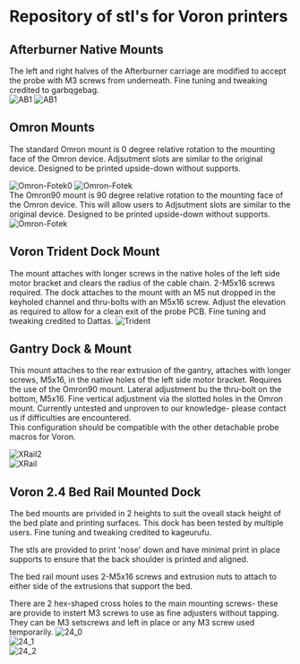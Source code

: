 # Repository of stl's for Voron printers

## Afterburner Native Mounts
The left and right halves of the Afterburner carriage are modified to accept the probe with M3 screws from underneath. Fine tuning and tweaking credited to garbqgebag.  
![AB1](/images/afterburner-1.8.png)
![AB1](/images/Voron_Afterburner-Native.png)

## Omron Mounts
The standard Omron mount is 0 degree relative rotation to the mounting face of the Omron device. Adjsutment slots are similar to the original device.  Designed to be printed upside-down without supports.

![Omron-Fotek0](/main/images/VoronAB.jpg)
![Omron-Fotek](/images/OmronFotec.png)  
The Omron90 mount is 90 degree relative rotation to the mounting face of the Omron device. This will allow users to Adjsutment slots are similar to the original device. Designed to be printed upside-down without supports.  
![Omron-Fotek](/images/OmronFotec90.png)

## Voron Trident Dock Mount  
The mount attaches with longer screws in the native holes of the left side motor bracket and clears the radius of the cable chain. 2-M5x16 screws required. 
The dock attaches to the mount with an M5 nut dropped in the keyholed channel and thru-bolts with an M5x16 screw. Adjust the elevation as required to allow for a clean exit of the probe PCB. Fine tuning and tweaking credited to Dattas.
![Trident](/images/Trident_TopMount.jpg.png)

## Gantry Dock & Mount
This mount attaches to the rear extrusion of the gantry, attaches with longer screws, M5x16, in the native holes of the left side motor bracket. Requires the use of the Omron90 mount. Lateral adjustment bu the thru-bolt on the bottom, M5x16. Fine vertical adjustment via the slotted holes in the Omron mount. Currently untested and unproven to our knowledge- please contact us if difficulties are encountered.  
This configuration should be compatible with the other detachable probe macros for Voron. 

![XRail2](/images/Voron2.4_XRailMount2.png)  
![XRail](/images/Voron2.4_XRailMount.png)

## Voron 2.4 Bed Rail Mounted Dock  
The bed mounts are privided in 2 heights to suit the oveall stack height of the bed plate and printing surfaces. This dock has been tested by multiple users. Fine tuning and tweaking credited to kageurufu.

The stls are provided to print 'nose' down and have minimal print in place supports to ensure that the back shoulder is printed and aligned. 

The bed rail mount uses 2-M5x16 screws and extrusion nuts to attach to either side of the extrusions that support the bed. 

There are 2 hex-shaped cross holes to the main mounting screws- these are provide to instert M3 screws to use as fine adjusters without tapping. They can be M3 setscrews and left in place or any M3 screw used temporarily. 
![24_0](/images/VoronBedPArtial.jpg)  
![24_1](/images/Voron2.4BedMount.png)  
![24_2](/images/VoronBedMount.jpg)  
